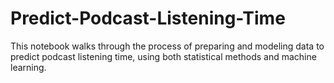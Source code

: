 # Predict-Podcast-Listening-Time
This notebook walks through the process of preparing and modeling data to predict podcast listening time, using both statistical methods and machine learning.
